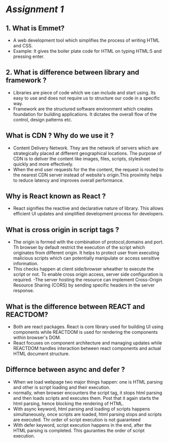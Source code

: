 # _Assignment 1_

## 1. What is Emmet?
- A web development tool which simplifies the process of writing HTML and CSS.
- Example: It gives the boiler plate code for HTML on typing HTML:5 and pressing enter. 

## 2. What is difference between library and framework ?
- Libraries are piece of code which we can include and start using. Its easy to use and does not require us to structure our code in a specific way.
- Framework are the structured software environment which creates foundation for building applications. It dictates the overall flow of the control, design patterns etc. 

## What is CDN ? Why do we use it ?

- Content Delivery Network. They are the network of servers which are strategically placed at different geographical locations. The purpose of CDN is to deliver the content like images, files, scripts, stylesheet quickly and more effectively. 
- When the end user requests for the the content, the request is routed to the nearest CDN server instead of website's origin.This proximity helps to reduce latency and improves overall performance. 

## Why is React known as React ?

- React signifies the reactive and declarative nature of library. This allows efficient UI updates and simplified development process for developers. 

## What is cross origin in script tags ?

- The origin is formed with the combination of protocol,domains and port. Th browser by default restrict the execution of the script which originates from different origin. It helps to protect user from executing malicious scripts which can potentially manipulate or access sensitive information.
- This checks happen at client side/browser wheather to execute the script or not. To enable cross origin access, server side configuration is required. 
-The server hosting the resource can implement Cross-Origin Resource Sharing (CORS) by sending specific headers in the server response.


## What is the difference between REACT and REACTDOM?

- Both are react packages. React is core library used for building UI using components while REACTDOM is used for rendering the components within browser's DOM. 
- React focuses on component architecture and managing updates while REACTDOM handles interaction between react components and actual HTML document structure. 

## Differnce between async and defer ?

- When we load webpage two major things happen: one is HTML parsing and other is script loading and their execution.
- normally, when browser encounters the script tag, it stops html parsing and then loads scripts and executes them. Post that it again starts the html parsing, hence blocking the rendering of HTML.
- With async keyword, html parsing and loading of scripts happens simultaneously, once scripts are loaded, html parsing stops and scripts are executed. Thr order of script execution is not guaranteed
- With defer keyword, script execution happens in the end, after the HTML parsing is completed. This gauranties the order of script execution.
